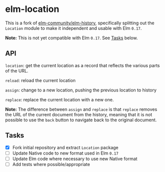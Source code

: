 # elm-location

This is a fork of [elm-community/elm-history](http://package.elm-lang.org/packages/elm-community/elm-history/latest),
specifically splitting out the `Location` module to make it independent and usable with Elm `0.17`.

**Note:** This is not yet compatible with Elm `0.17`. See [Tasks](#Tasks) below.

## API

`location`: get the current location as a record that reflects the various parts of the URL.

`reload`: reload the current location

`assign`: change to a new location, pushing the previous location to history

`replace`: replace the current location with a new one.

**Note:** The difference between `assign` and `replace` is that `replace` removes the URL of the
current document from the history, meaning that it is not possible to use the `back` button
to navigate back to the original document.

## Tasks

- [x] Fork initial repository and extract `Location` package
- [ ] Update Native code to new format used in Elm `0.17`
- [ ] Update Elm code where necessary to use new Native format
- [ ] Add tests where possible/appropriate
